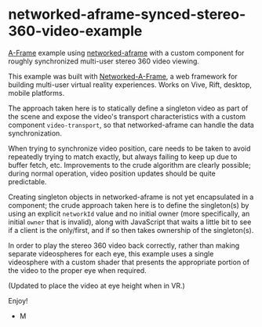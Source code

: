 # networked-aframe-synced-stereo-360-video-example

[A-Frame](https://aframe.io) example using [networked-aframe](https://github.com/networked-aframe/networked-aframe) with a custom component for roughly synchronized multi-user stereo 360 video viewing.

This example was built with [Networked-A-Frame](https://github.com/networked-aframe/networked-aframe), a web framework for building multi-user virtual reality experiences. Works on Vive, Rift, desktop, mobile platforms.

The approach taken here is to statically define a singleton video as part of the scene and expose the video's transport characteristics with a custom component `video-transport`, so that networked-aframe can handle the data synchronization.

When trying to synchronize video position, care needs to be taken to avoid repeatedly trying to match exactly, but always failing to keep up due to buffer fetch, etc.  Improvements to the crude algorithm are clearly possible; during normal operation, video position updates should be quite predictable.

Creating singleton objects in networked-aframe is not yet encapsulated in a component; the crude approach taken here is to define the singleton(s) by using an explicit `networkId` value and no initial owner (more specifically, an initial `owner` that is invalid), along with JavaScript that waits a little bit to see if a client is the only/first, and if so then takes ownership of the singleton(s).

In order to play the stereo 360 video back correctly, rather than making separate videospheres for each eye, this example uses a single videosphere with a custom shader that presents the appropriate portion of the video to the proper eye when required.

(Updated to place the video at eye height when in VR.)

Enjoy!
- M